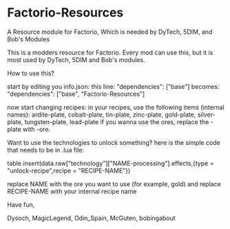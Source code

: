 # Factorio-Resources
A Resource module for Factorio, Which is needed by DyTech, 5DIM, and Bob's Modules

This is a modders resource for Factorio. Every mod can use this, but it is most used by DyTech, 5DIM and Bob's modules.

How to use this?

start by editing you info.json:
this line:
"dependencies": ["base"]
becomes:
"dependencies": ["base", "Factorio-Resources"]

now start changing recipes:
in your recipes, use the following items (internal names):
ardite-plate, cobalt-plate, tin-plate, zinc-plate, gold-plate, silver-plate, tungsten-plate, lead-plate
if you wanna use the ores, replace the -plate with -ore.

Want to use the technologies to unlock something?
here is the simple code that needs to be in .lua file:

table.insert(data.raw["technology"]["NAME-processing"].effects,{type = "unlock-recipe",recipe = "RECIPE-NAME"})

replace NAME with the ore you want to use (for example, gold) and replace RECIPE-NAME with your internal recipe name

Have fun,

Dysoch, MagicLegend, Odin_Spain, McGuten, bobingabout
